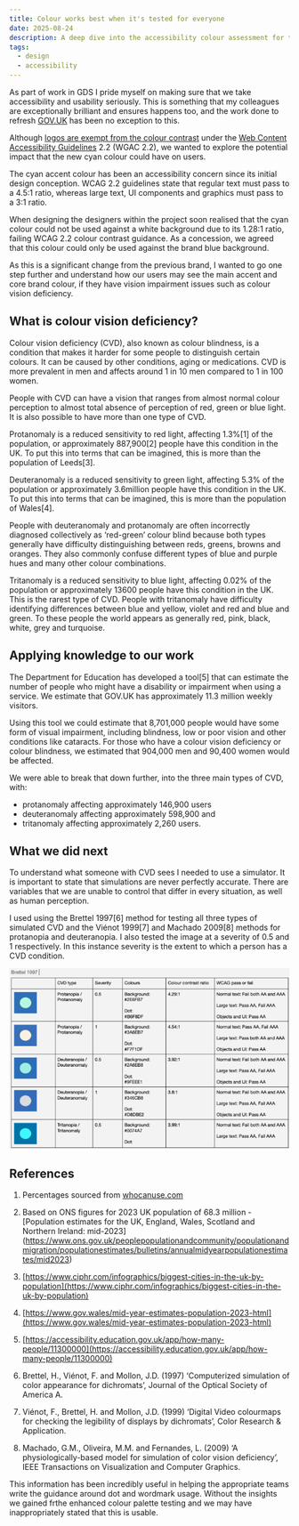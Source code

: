 ```yaml
---
title: Colour works best when it's tested for everyone
date: 2025-08-24
description: A deep dive into the accessibility colour assessment for the GOV.UK refresh
tags:
  - design
  - accessibility
---
```


As part of work in GDS I pride myself on making sure that we take accessibility and usability seriously. This is something that my colleagues are exceptionally brilliant and ensures happens too, and the work done to refresh [GOV.UK](http://gov.uk) has been no exception to this.

Although [logos are exempt from the colour contrast](https://www.w3.org/WAI/WCAG22/Understanding/contrast-minimum.html) under the [Web Content Accessibility Guidelines](https://www.w3.org/TR/WCAG22/) 2.2 (WGAC 2.2), we wanted to explore the potential impact that the new cyan colour could have on users.

The cyan accent colour has been an accessibility concern since its initial design conception. WCAG 2.2 guidelines state that regular text must pass to a 4.5:1 ratio, whereas large text, UI components and graphics must pass to a 3:1 ratio.

When designing the designers within the project soon realised that the cyan colour could not be used against a white background due to its 1.28:1 ratio, failing WCAG 2.2 colour contrast guidance. As a concession, we agreed that this colour could only be used against the brand blue background.

As this is a significant change from the previous brand, I wanted to go one step further and understand how our users may see the main accent and core brand colour, if they have vision impairment issues such as colour vision deficiency.

## What is colour vision deficiency?

Colour vision deficiency (CVD), also known as colour blindness, is a condition that makes it harder for some people to distinguish certain colours. It can be caused by other conditions, aging or medications. CVD is more prevalent in men and affects around 1 in 10 men compared to 1 in 100 women.

People with CVD can have a vision that ranges from almost normal colour perception to almost total absence of perception of red, green or blue light. It is also possible to have more than one type of CVD.

Protanomaly is a reduced sensitivity to red light, affecting 1.3%[1] of the population, or approximately 887,900[2] people have this condition in the UK. To put this into terms that can be imagined, this is more than the population of Leeds[3].

Deuteranomaly is a reduced sensitivity to green light, affecting 5.3% of the population or approximately 3.6million people have this condition in the UK. To put this into terms that can be imagined, this is more than the population of Wales[4].

People with deuteranomaly and protanomaly are often incorrectly diagnosed collectively as ‘red-green’ colour blind because both types generally have difficulty distinguishing between reds, greens, browns and oranges. They also commonly confuse different types of blue and purple hues and many other colour combinations.

Tritanomaly is a reduced sensitivity to blue light, affecting 0.02% of the population or approximately 13600 people have this condition in the UK. This is the rarest type of CVD. People with tritanomaly have difficulty identifying differences between blue and yellow, violet and red and blue and green. To these people the world appears as generally red, pink, black, white, grey and turquoise.  

## Applying knowledge to our work

The Department for Education has developed a tool[5] that can estimate the number of people who might have a disability or impairment when using a service. We estimate that GOV.UK has approximately 11.3 million weekly visitors.

Using this tool we could estimate that 8,701,000 people would have some form of visual impairment, including blindness, low or poor vision and other conditions like cataracts. For those who have a colour vision deficiency or colour blindness, we estimated that 904,000 men and 90,400 women would be affected.

We were able to break that down further, into the three main types of CVD, with:

-   protanomaly affecting approximately 146,900 users    
-   deuteranomaly affecting approximately 598,900 and
-   tritanomaly affecting approximately 2,260 users.

## What we did next

To understand what someone with CVD sees I needed to use a simulator. It is important to state that simulations are never perfectly accurate. There are variables that we are unable to control that differ in every situation, as well as human perception.  

I used using the Brettel 1997[6] method for testing all three types of simulated CVD and the Viénot 1999[7] and Machado 2009[8] methods for protanopia and deuteranopia. I also tested the image at a severity of 0.5 and 1 respectively. In this instance severity is the extent to which a person has a CVD condition.
  
![An image of the table of testing](/static/img/test-results.png?raw=true)


## References
1. Percentages sourced from [whocanuse.com](https://www.whocanuse.com/)

2. Based on ONS figures for 2023 UK population of 68.3 million - [Population estimates for the UK, England, Wales, Scotland and Northern Ireland: mid-2023]
(https://www.ons.gov.uk/peoplepopulationandcommunity/populationandmigration/populationestimates/bulletins/annualmidyearpopulationestimates/mid2023)

3. [https://www.ciphr.com/infographics/biggest-cities-in-the-uk-by-population](https://www.ciphr.com/infographics/biggest-cities-in-the-uk-by-population) 

4. [https://www.gov.wales/mid-year-estimates-population-2023-html](https://www.gov.wales/mid-year-estimates-population-2023-html)  

5. [https://accessibility.education.gov.uk/app/how-many-people/11300000](https://accessibility.education.gov.uk/app/how-many-people/11300000)

6. Brettel, H., Viénot, F. and Mollon, J.D. (1997) ‘Computerized simulation of color appearance for dichromats’, Journal of the Optical Society of America A.

7. Viénot, F., Brettel, H. and Mollon, J.D. (1999) ‘Digital Video colourmaps for checking the legibility of displays by dichromats’, Color Research & Application.

8. Machado, G.M., Oliveira, M.M. and Fernandes, L. (2009) ‘A physiologically-based model for simulation of color vision deficiency’, IEEE Transactions on Visualization and Computer Graphics.


This information has been incredibly useful in helping the appropriate teams write the guidance around dot and wordmark usage. Without the insights we gained frthe enhanced colour palette testing and we may have inappropriately stated that this is usable.
